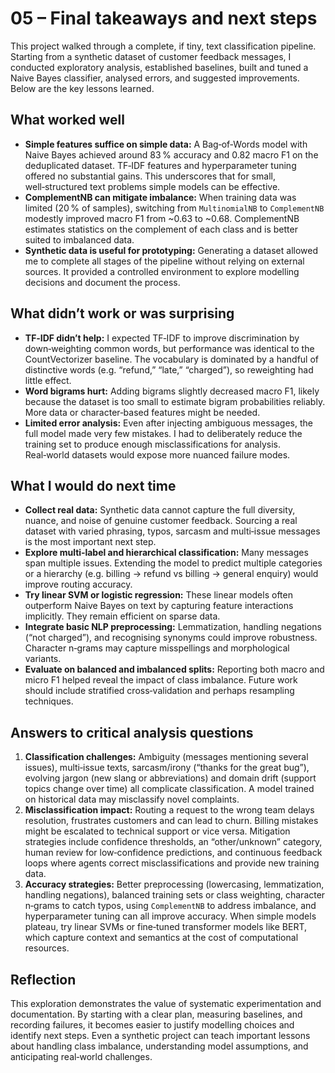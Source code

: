 # 05 – Final takeaways and next steps

This project walked through a complete, if tiny, text classification pipeline.  Starting from a synthetic dataset of customer feedback messages, I conducted exploratory analysis, established baselines, built and tuned a Naive Bayes classifier, analysed errors, and suggested improvements.  Below are the key lessons learned.

## What worked well

* **Simple features suffice on simple data:** A Bag‑of‑Words model with Naive Bayes achieved around 83 % accuracy and 0.82 macro F1 on the deduplicated dataset.  TF‑IDF features and hyperparameter tuning offered no substantial gains.  This underscores that for small, well‑structured text problems simple models can be effective.
* **ComplementNB can mitigate imbalance:** When training data was limited (20 % of samples), switching from `MultinomialNB` to `ComplementNB` modestly improved macro F1 from ~0.63 to ~0.68.  ComplementNB estimates statistics on the complement of each class and is better suited to imbalanced data.
* **Synthetic data is useful for prototyping:** Generating a dataset allowed me to complete all stages of the pipeline without relying on external sources.  It provided a controlled environment to explore modelling decisions and document the process.

## What didn’t work or was surprising

* **TF‑IDF didn’t help:** I expected TF‑IDF to improve discrimination by down‑weighting common words, but performance was identical to the CountVectorizer baseline.  The vocabulary is dominated by a handful of distinctive words (e.g. “refund,” “late,” “charged”), so reweighting had little effect.
* **Word bigrams hurt:** Adding bigrams slightly decreased macro F1, likely because the dataset is too small to estimate bigram probabilities reliably.  More data or character‑based features might be needed.
* **Limited error analysis:** Even after injecting ambiguous messages, the full model made very few mistakes.  I had to deliberately reduce the training set to produce enough misclassifications for analysis.  Real‑world datasets would expose more nuanced failure modes.

## What I would do next time

* **Collect real data:** Synthetic data cannot capture the full diversity, nuance, and noise of genuine customer feedback.  Sourcing a real dataset with varied phrasing, typos, sarcasm and multi‑issue messages is the most important next step.
* **Explore multi‑label and hierarchical classification:** Many messages span multiple issues.  Extending the model to predict multiple categories or a hierarchy (e.g. billing → refund vs billing → general enquiry) would improve routing accuracy.
* **Try linear SVM or logistic regression:** These linear models often outperform Naive Bayes on text by capturing feature interactions implicitly.  They remain efficient on sparse data.
* **Integrate basic NLP preprocessing:** Lemmatization, handling negations (“not charged”), and recognising synonyms could improve robustness.  Character n‑grams may capture misspellings and morphological variants.
* **Evaluate on balanced and imbalanced splits:** Reporting both macro and micro F1 helped reveal the impact of class imbalance.  Future work should include stratified cross‑validation and perhaps resampling techniques.

## Answers to critical analysis questions

1. **Classification challenges:** Ambiguity (messages mentioning several issues), multi‑issue texts, sarcasm/irony (“thanks for the great bug”), evolving jargon (new slang or abbreviations) and domain drift (support topics change over time) all complicate classification.  A model trained on historical data may misclassify novel complaints.
2. **Misclassification impact:** Routing a request to the wrong team delays resolution, frustrates customers and can lead to churn.  Billing mistakes might be escalated to technical support or vice versa.  Mitigation strategies include confidence thresholds, an “other/unknown” category, human review for low‑confidence predictions, and continuous feedback loops where agents correct misclassifications and provide new training data.
3. **Accuracy strategies:** Better preprocessing (lowercasing, lemmatization, handling negations), balanced training sets or class weighting, character n‑grams to catch typos, using `ComplementNB` to address imbalance, and hyperparameter tuning can all improve accuracy.  When simple models plateau, try linear SVMs or fine‑tuned transformer models like BERT, which capture context and semantics at the cost of computational resources.

## Reflection

This exploration demonstrates the value of systematic experimentation and documentation.  By starting with a clear plan, measuring baselines, and recording failures, it becomes easier to justify modelling choices and identify next steps.  Even a synthetic project can teach important lessons about handling class imbalance, understanding model assumptions, and anticipating real‑world challenges.
